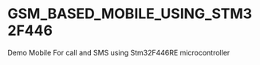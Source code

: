 # GSM_BASED_MOBILE_USING_STM32F446
Demo Mobile For call and SMS using Stm32F446RE microcontroller  
